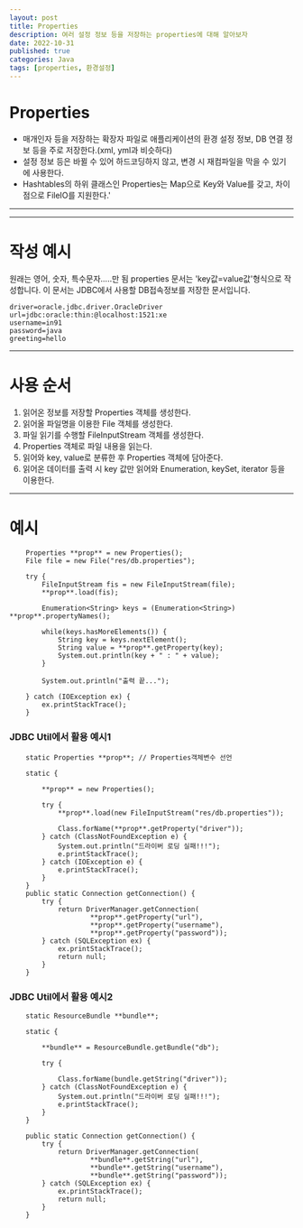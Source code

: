 ```yaml
---
layout: post
title: Properties
description: 여러 설정 정보 등을 저장하는 properties에 대해 알아보자
date: 2022-10-31
published: true
categories: Java
tags: [properties, 환경설정]
---
```


# Properties
- 매개인자 등을 저장하는 확장자 파일로 애플리케이션의 환경 설정 정보, DB 연결 정보 등을 주로 저장한다.(xml, yml과 비슷하다)
- 설정 정보 등은 바뀔 수 있어 하드코딩하지 않고, 변경 시 재컴파일을 막을 수 있기에 사용한다.
- Hashtables의 하위 클래스인 Properties는 Map으로 Key와 Value를 갖고, 차이점으로 FileIO를 지원한다.'
 
***
***

# 작성 예시
원래는 영어, 숫자, 특수문자.....만 됨
properties 문서는 'key값=value값'형식으로 작성합니다.
이 문서는 JDBC에서 사용할 DB접속정보를 저장한 문서입니다.
```
driver=oracle.jdbc.driver.OracleDriver
url=jdbc:oracle:thin:@localhost:1521:xe
username=in91
password=java
greeting=hello
```

***

# 사용 순서
1. 읽어온 정보를 저장할 Properties 객체를 생성한다.
2. 읽어올 파일명을 이용한 File 객체를 생성한다.
3. 파일 읽기를 수행할 FileInputStream 객체를 생성한다.
4. Properties 객체로 파일 내용을 읽는다.
5. 읽어와 key, value로 분류한 후 Properties 객체에 담아준다.
6. 읽어온 데이터를 출력 시 key 값만 읽어와 Enumeration, keySet, iterator 등을 이용한다.
   
***

# 예시
```
    Properties **prop** = new Properties();
    File file = new File("res/db.properties");
    
    try {
        FileInputStream fis = new FileInputStream(file);
        **prop**.load(fis);

        Enumeration<String> keys = (Enumeration<String>) **prop**.propertyNames();
        
        while(keys.hasMoreElements()) {
            String key = keys.nextElement();
            String value = **prop**.getProperty(key);
            System.out.println(key + " : " + value);
        }
        
        System.out.println("출력 끝...");
        
    } catch (IOException ex) {
        ex.printStackTrace();
    }
```
### JDBC Util에서 활용 예시1
```
    static Properties **prop**; // Properties객체변수 선언
	
	static {
		
		**prop** = new Properties();
		
		try {
			**prop**.load(new FileInputStream("res/db.properties"));
			
			Class.forName(**prop**.getProperty("driver"));
		} catch (ClassNotFoundException e) {
			System.out.println("드라이버 로딩 실패!!!");
			e.printStackTrace();
		} catch (IOException e) {
			e.printStackTrace();
		}
	}
    public static Connection getConnection() {
		try {
			return DriverManager.getConnection(
					**prop**.getProperty("url"), 
					**prop**.getProperty("username"), 
					**prop**.getProperty("password"));
		} catch (SQLException ex) {
			ex.printStackTrace();
			return null;
		}
	}
```
### JDBC Util에서 활용 예시2
```
	static ResourceBundle **bundle**;
	
	static {
		
		**bundle** = ResourceBundle.getBundle("db");
		
		try {

			Class.forName(bundle.getString("driver"));
		} catch (ClassNotFoundException e) {
			System.out.println("드라이버 로딩 실패!!!");
			e.printStackTrace();
		}
	}
	
	public static Connection getConnection() {
		try {
			return DriverManager.getConnection(
					**bundle**.getString("url"), 
					**bundle**.getString("username"), 
					**bundle**.getString("password"));
		} catch (SQLException ex) {
			ex.printStackTrace();
			return null;
		}
	}
```
